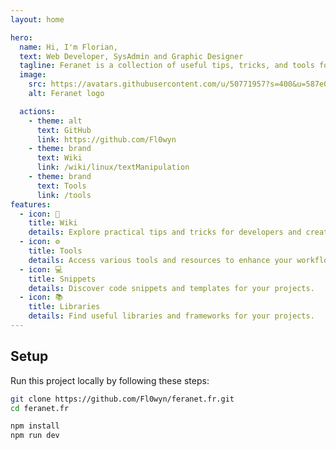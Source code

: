 ```yaml
---
layout: home

hero:
  name: Hi, I'm Florian,
  text: Web Developer, SysAdmin and Graphic Designer
  tagline: Feranet is a collection of useful tips, tricks, and tools for developers and creators
  image:
    src: https://avatars.githubusercontent.com/u/50771957?s=400&u=587e04864f43ea638bcce565d782ddc3eb356a16&v=4
    alt: Feranet logo

  actions:
    - theme: alt
      text: GitHub
      link: https://github.com/Fl0wyn
    - theme: brand
      text: Wiki
      link: /wiki/linux/textManipulation
    - theme: brand
      text: Tools
      link: /tools
features:
  - icon: 📖
    title: Wiki
    details: Explore practical tips and tricks for developers and creators.
  - icon: ⚙️
    title: Tools
    details: Access various tools and resources to enhance your workflow.
  - icon: 💻
    title: Snippets
    details: Discover code snippets and templates for your projects.
  - icon: 📚
    title: Libraries
    details: Find useful libraries and frameworks for your projects.
---
```


## Setup

Run this project locally by following these steps:

```sh
git clone https://github.com/Fl0wyn/feranet.fr.git
cd feranet.fr

npm install
npm run dev
```
